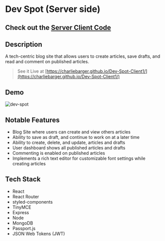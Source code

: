 # Dev Spot (Server side)

## Check out the [Server Client Code](https://charliebarger.github.io/Dev-Spot-Client1/)

## Description

A tech-centric blog site that allows users to create articles, save drafts, and read and comment on published articles.

> See it Live at [https://charliebarger.github.io/Dev-Spot-Client1/](https://charliebarger.github.io/Dev-Spot-Client1/)

## Demo

![dev-spot](https://user-images.githubusercontent.com/72449213/164544004-d346bf17-01eb-459d-8f3d-d6e2ea6ec76a.gif)

## Notable Features

- Blog Site where users can create and view others articles
- Ability to save as draft, and continue to work on at a later time
- Ability to create, delete, and update, articles and drafts
- User dashboard shows all published articles and drafts
- Commenting is enabled on published articles
- Implements a rich text editor for customizable font settings while creating articles

## Tech Stack

- React
- React Router
- styled-components
- TinyMCE
- Express
- Node
- MongoDB
- Passport.js
- JSON Web Tokens (JWT)
